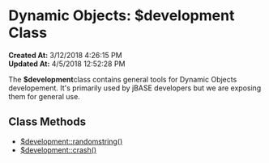 # Dynamic Objects: $development Class

**Created At:** 3/12/2018 4:26:15 PM  
**Updated At:** 4/5/2018 12:52:28 PM  


The **$development**class contains general tools for Dynamic Objects developement. It's primarily used by jBASE developers but we are exposing them for general use.



## Class Methods

- [$development::randomstring()](class-method-development-randomstring)
- [$development::crash()](class-method-development-crash)


